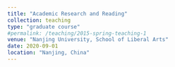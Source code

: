 ```yaml
---
title: "Academic Research and Reading"
collection: teaching
type: "graduate course"
#permalink: /teaching/2015-spring-teaching-1
venue: "Nanjing University, School of Liberal Arts"
date: 2020-09-01
location: "Nanjing, China"
---
```


